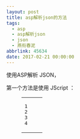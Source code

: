 ```yaml
---
layout: post
title: asp解析json的方法
tags:
  - asp
  - asp解析json
  - json
  - 燕衔春泥
abbrlink: 45634
date: 2017-02-21 00:00:00
---
```


<!-- build time:Sat Jun 23 2018 12:05:15 GMT+0800 (中国标准时间) -->

使用ASP解析 JSON，

第一个方法是使用&nbsp;JScript ：  

<figure class="highlight js"><table><tr><td class="gutter"><pre><span class="line">1</span>  
<span class="line">2</span>  
<span class="line">3</span>  
<span class="line">4</span>  
</pre></td><td class="code"><pre><span class="line"><script language=<span class="string">"jscript"</span> runat=<span class="string">"server"</span>>  </span>  
<span class="line">    <span class="built_in">Array</span>.prototype.get = <span class="function"><span class="keyword">function</span>(<span class="params">x</span>) </span>&#123; <span class="keyword">return</span> <span class="keyword">this</span>[x]; &#125;;  </span>  
<span class="line">    <span class="function"><span class="keyword">function</span> <span class="title">parseJSON</span>(<span class="params">strJSON</span>) </span>&#123; <span class="keyword">return</span> <span class="built_in">eval</span>(<span class="string">"("</span> + strJSON + <span class="string">")"</span>); &#125;  </span>  
<span class="line"><<span class="regexp">/script></span></span>  
</pre></td></tr></table></figure><figure class="highlight vb"><table><tr><td class="gutter"><pre><span class="line">1</span>  
<span class="line">2</span>  
<span class="line">3</span>  
<span class="line">4</span>  
<span class="line">5</span>  
<span class="line">6</span>  
<span class="line">7</span>  
<span class="line">8</span>  
<span class="line">9</span>  
<span class="line">10</span>  
<span class="line">11</span>  
<span class="line">12</span>  
</pre></td><td class="code"><pre><span class="line"><%  </span>  
<span class="line"><span class="keyword">Dim</span> json, obj  </span>  
<span class="line">json = <span class="string">"&#123;a:"</span><span class="string">"aaa"</span><span class="string">", b:&#123; name:"</span><span class="string">"bb"</span><span class="string">", value:"</span><span class="string">"text"</span><span class="string">" &#125;, c:["</span><span class="string">"item0"</span><span class="string">", "</span><span class="string">"item1"</span><span class="string">", "</span><span class="string">"item2"</span><span class="string">"]&#125;"</span>  </span>  
<span class="line"><span class="keyword">Set</span> obj = parseJSON(json)  </span>  
<span class="line">   </span>  
<span class="line">Response.Write obj.a & <span class="string">"<br />"</span>  </span>  
<span class="line">Response.Write obj.b.name & <span class="string">"<br />"</span>  </span>  
<span class="line">Response.Write obj.c.length & <span class="string">"<br />"</span>  </span>  
<span class="line">Response.Write obj.c.<span class="keyword">get</span>(<span class="number">0</span>) & <span class="string">"<br />"</span>  </span>  
<span class="line">   </span>  
<span class="line"><span class="keyword">Set</span> obj = <span class="literal">Nothing</span>  </span>  
<span class="line">%></span>  
</pre></td></tr></table></figure>

第二个方法是使用MS的脚本控件（也一样是使用了 JScript）：  

<figure class="highlight vb"><table><tr><td class="gutter"><pre><span class="line">1</span>  
<span class="line">2</span>  
<span class="line">3</span>  
<span class="line">4</span>  
<span class="line">5</span>  
<span class="line">6</span>  
<span class="line">7</span>  
<span class="line">8</span>  
<span class="line">9</span>  
<span class="line">10</span>  
<span class="line">11</span>  
<span class="line">12</span>  
<span class="line">13</span>  
<span class="line">14</span>  
<span class="line">15</span>  
<span class="line">16</span>  
<span class="line">17</span>  
<span class="line">18</span>  
<span class="line">19</span>  
<span class="line">20</span>  
<span class="line">21</span>  
<span class="line">22</span>  
<span class="line">23</span>  
<span class="line">24</span>  
</pre></td><td class="code"><pre><span class="line"><span class="keyword">Dim</span> scriptCtrl  </span>  
<span class="line">    <span class="keyword">Function</span> parseJSON(str)  </span>  
<span class="line">        <span class="keyword">If</span> <span class="keyword">Not</span> IsObject(scriptCtrl) <span class="keyword">Then</span>  </span>  
<span class="line">            <span class="keyword">Set</span> scriptCtrl = Server.CreateObject(<span class="string">"MSScriptControl.ScriptControl"</span>)  </span>  
<span class="line">            scriptCtrl.Language = <span class="string">"JScript"</span>  </span>  
<span class="line">            scriptCtrl.AddCode <span class="string">"Array.prototype.get = function(x) &#123; return this[x]; &#125;; var result = null;"</span>  </span>  
<span class="line">        <span class="keyword">End</span> <span class="keyword">If</span>  </span>  
<span class="line">        scriptCtrl.ExecuteStatement <span class="string">"result = "</span> & str & <span class="string">";"</span>  </span>  
<span class="line">        <span class="keyword">Set</span> parseJSON = scriptCtrl.CodeObject.result  </span>  
<span class="line">    <span class="keyword">End</span> <span class="keyword">Function</span>  </span>  
<span class="line">       </span>  
<span class="line">    <span class="keyword">Dim</span> json  </span>  
<span class="line">    json = <span class="string">"&#123;a:"</span><span class="string">"aaa"</span><span class="string">", b:&#123; name:"</span><span class="string">"bb"</span><span class="string">", value:"</span><span class="string">"text"</span><span class="string">" &#125;, c:["</span><span class="string">"item0"</span><span class="string">", "</span><span class="string">"item1"</span><span class="string">", "</span><span class="string">"item2"</span><span class="string">"]&#125;"</span>  </span>  
<span class="line">       </span>  
<span class="line">    <span class="keyword">Set</span> obj = parseJSON(json)  </span>  
<span class="line">       </span>  
<span class="line">    Response.Write obj.a & <span class="string">"<br />"</span>  </span>  
<span class="line">    Response.Write obj.b.name & <span class="string">"<br />"</span>  </span>  
<span class="line">    Response.Write obj.c.length & <span class="string">"<br />"</span>  </span>  
<span class="line">    Response.Write obj.c.<span class="keyword">get</span>(<span class="number">0</span>) & <span class="string">"<br />"</span>  </span>  
<span class="line">       </span>  
<span class="line">    <span class="keyword">Set</span> obj = <span class="literal">Nothing</span>  </span>  
<span class="line">       </span>  
<span class="line">    <span class="keyword">Set</span> scriptCtrl = <span class="literal">Nothing</span></span>  
</pre></td></tr></table></figure>

以上内容摘自： [http://json.tongxiehui.net/?post/fu41ub.html](http://json.tongxiehui.net/?post/fu41ub.html)
<!-- rebuild by neat -->